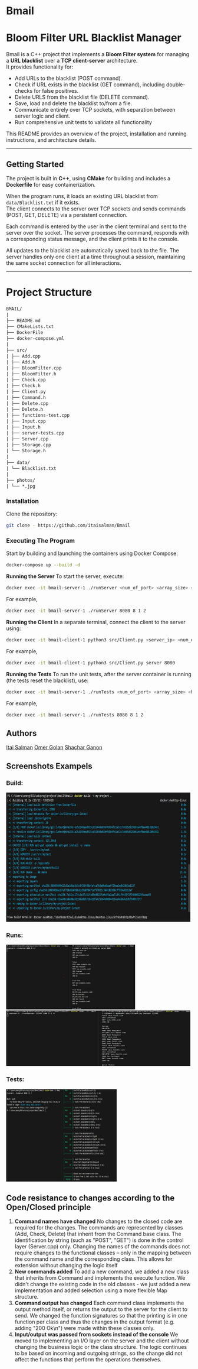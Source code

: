 # Bmail

# Bloom Filter URL Blacklist Manager

Bmail is a C++ project that implements a **Bloom Filter system** for managing a **URL blacklist** over a **TCP client-server** architecture.  
It provides functionality for:

- Add URLs to the blacklist (POST command).
- Check if URL exists in the blacklist (GET command), including double-checks for false positives.
- Delete URLS from the blacklist file (DELETE command).
- Save, load and delete the blacklist to/from a file.
- Communicate entirely over TCP sockets, with separation between server logic and client.
- Run comprehensive unit tests to validate all functionality

This README provides an overview of the project, installation and running instructions, and architecture details.

---

## Getting Started

The project is built in **C++**, using **CMake** for building and includes a **Dockerfile** for easy containerization.

When the program runs, it loads an existing URL blacklist from `data/Blacklist.txt` if it exists.  
The client connects to the server over TCP sockets and sends commands (POST, GET, DELETE) via a persistent connection.

Each command is entered by the user in the client terminal and sent to the server over the socket. The server processes the command, responds with a corresponding status message, and the client prints it to the console.

All updates to the blacklist are automatically saved back to the file. The server handles only one client at a time throughout a session, maintaining the same socket connection for all interactions.

---

# Project Structure

```text
BMAIL/
|
├── README.md
├── CMakeLists.txt
├── DockerFile
├── docker-compose.yml
|
├── src/
| ├── Add.cpp
| ├── Add.h
| ├── BloomFilter.cpp
| ├── BloomFilter.h
| ├── Check.cpp
| ├── Check.h
| ├── Client.py
| ├── Command.h
| ├── Delete.cpp
| ├── Delete.h
| ├── functions-test.cpp
| ├── Input.cpp
| ├── Input.h
| ├── server-tests.cpp
| ├── Server.cpp
| ├── Storage.cpp
| └── Storage.h
|
├── data/
| └── Blacklist.txt
|
├── photos/
| └── *.jpg

```

### Installation

Clone the repository:

```bash
git clone - https://github.com/itaisalman/Bmail
```

### Executing The Program

Start by building and launching the containers using Docker Compose:

```bash
docker-compose up --build -d
```

**Running the Server**
To start the server, execute:

```bash
docker exec -it bmail-server-1 ./runServer <num_of_port> <array_size> <hash_functions>
```

For example,

```bash
docker exec -it bmail-server-1 ./runServer 8080 8 1 2
```

**Running the Client**
In a separate terminal, connect the client to the server using:

```bash
docker exec -it bmail-client-1 python3 src/Client.py <server_ip> <num_of_port>
```

For example,

```bash
docker exec -it bmail-client-1 python3 src/Client.py server 8080
```

**Running the Tests**
To run the unit tests, after the server container is running (the tests reset the blacklist), use:

```bash
docker exec -it bmail-server-1 ./runTests <num_of_port> <array_size> <hash_functions>
```

For example,

```bash
docker exec -it bmail-server-1 ./runTests 8080 8 1 2
```

## Authors

[Itai Salman](https://github.com/itaisalman)
[Omer Golan](https://github.com/Omergolan11)
[Shachar Ganon](https://github.com/ShacharGanon)

## Screenshots Exampels

### Build:

<img src="photos/Build.jpg" alt="build" width="500" height="350"/>

### Runs:

<img src="photos/run1.jpg" alt="build" width="350" height="175"/>

<img src="photos/run2.jpg" alt="build" width="500" height="150"/>

### Tests:

<img src="photos/RunTests.jpg" alt="build" width="300" height="250"/>

## Code resistance to changes according to the Open/Closed principle

1. **Command names have changed**
   No changes to the closed code are required for the changes.
   The commands are represented by classes (Add, Check, Delete) that inherit from the Command base class.
   The identification by string (such as "POST", "GET") is done in the control layer (Server.cpp) only. Changing the names of the commands does not require changes to the functional classes – only in the mapping between the command name and the corresponding class. This allows for extension without changing the logic itself
2. **New commands added**
   To add a new command, we added a new class that inherits from Command and implements the execute function.
   We didn't change the existing code in the old classes - we just added a new implementation and added selection using a more flexible Map structure.
3. **Command output has changed**
   Each command class implements the output method itself, or returns the output to the server for the client to send.
   We changed the function signatures so that the printing is in one function per class and thus the changes in the output format (e.g. adding "200 Ok\n") were made within these classes only.
4. **Input/output was passed from sockets instead of the console**
   We moved to implementing an I/O layer on the server and the client without changing the business logic or the class structure. The logic continues to be based on incoming and outgoing strings, so the change did not affect the functions that perform the operations themselves.
